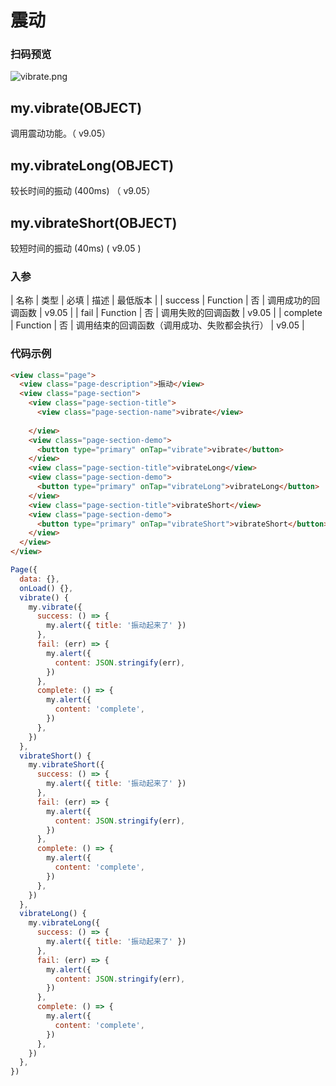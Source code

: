 # 震动
### 扫码预览
![vibrate.png](https://cache.amap.com/ecology/tool/miniapp/1563436245541.png)
## my.vibrate(OBJECT)
调用震动功能。（ v9.05）

## my.vibrateLong(OBJECT)
较长时间的振动 (400ms) （ v9.05）

## my.vibrateShort(OBJECT)
较短时间的振动 (40ms) ( v9.05 )

### 入参
| 名称 | 类型 | 必填 | 描述 | 最低版本 |
| success | Function | 否 | 调用成功的回调函数 | v9.05 |
| fail | Function | 否 | 调用失败的回调函数 | v9.05 |
| complete | Function | 否 | 调用结束的回调函数（调用成功、失败都会执行） | v9.05 |

### 代码示例

```html
<view class="page">
  <view class="page-description">振动</view>
  <view class="page-section">
    <view class="page-section-title">
      <view class="page-section-name">vibrate</view>
      
    </view>
    <view class="page-section-demo">
      <button type="primary" onTap="vibrate">vibrate</button>
    </view>
    <view class="page-section-title">vibrateLong</view>
    <view class="page-section-demo">
      <button type="primary" onTap="vibrateLong">vibrateLong</button>
    </view>
    <view class="page-section-title">vibrateShort</view>
    <view class="page-section-demo">
      <button type="primary" onTap="vibrateShort">vibrateShort</button>
    </view>
  </view>
</view>
```

```javascript
Page({
  data: {},
  onLoad() {},
  vibrate() {
    my.vibrate({
      success: () => {
        my.alert({ title: '振动起来了' })
      },
      fail: (err) => {
        my.alert({
          content: JSON.stringify(err),
        })
      },
      complete: () => {
        my.alert({
          content: 'complete',
        })
      },
    })
  },
  vibrateShort() {
    my.vibrateShort({
      success: () => {
        my.alert({ title: '振动起来了' })
      },
      fail: (err) => {
        my.alert({
          content: JSON.stringify(err),
        })
      },
      complete: () => {
        my.alert({
          content: 'complete',
        })
      },
    })
  },
  vibrateLong() {
    my.vibrateLong({
      success: () => {
        my.alert({ title: '振动起来了' })
      },
      fail: (err) => {
        my.alert({
          content: JSON.stringify(err),
        })
      },
      complete: () => {
        my.alert({
          content: 'complete',
        })
      },
    })
  },
})
```
